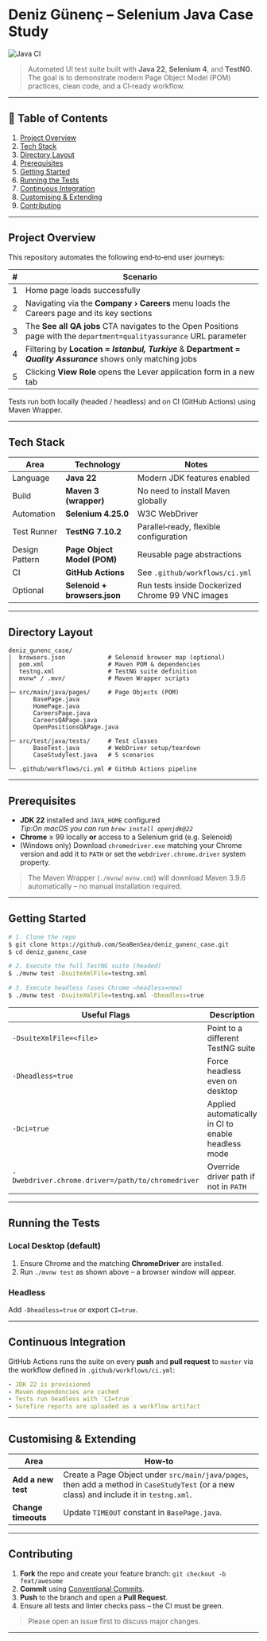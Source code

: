# Deniz Günenç – Selenium Java Case Study
![Java CI](https://github.com/SeaBenSea/deniz_gunenc_case/actions/workflows/ci.yml/badge.svg)

> Automated UI test suite built with **Java 22**, **Selenium 4**, and **TestNG**. The goal is to
> demonstrate modern Page Object Model (POM) practices, clean code, and a CI‑ready workflow.

---

## 📑 Table of Contents

1. [Project Overview](#project-overview)
2. [Tech Stack](#tech-stack)
3. [Directory Layout](#directory-layout)
4. [Prerequisites](#prerequisites)
5. [Getting Started](#getting-started)
6. [Running the Tests](#running-the-tests)
7. [Continuous Integration](#continuous-integration)
8. [Customising & Extending](#customising--extending)
9. [Contributing](#contributing)

---

## Project Overview

This repository automates the following end‑to‑end user journeys:

| # | Scenario                                                                                                              |
|---|-----------------------------------------------------------------------------------------------------------------------|
| 1 | Home page loads successfully                                                                                          |
| 2 | Navigating via the **Company › Careers** menu loads the Careers page and its key sections                             |
| 3 | The **See all QA jobs** CTA navigates to the Open Positions page with the `department=qualityassurance` URL parameter |
| 4 | Filtering by **Location = _Istanbul, Turkiye_** & **Department = _Quality Assurance_** shows only matching jobs       |
| 5 | Clicking **View Role** opens the Lever application form in a new tab                                                  |

Tests run both locally (headed / headless) and on CI (GitHub Actions) using Maven Wrapper.

---

## Tech Stack

| Area           | Technology                   | Notes                                            |
|----------------|------------------------------|--------------------------------------------------|
| Language       | **Java 22**                  | Modern JDK features enabled                      |
| Build          | **Maven 3 (wrapper)**        | No need to install Maven globally                |
| Automation     | **Selenium 4.25.0**          | W3C WebDriver                                    |
| Test Runner    | **TestNG 7.10.2**            | Parallel‑ready, flexible configuration           |
| Design Pattern | **Page Object Model (POM)**  | Reusable page abstractions                       |
| CI             | **GitHub Actions**           | See `.github/workflows/ci.yml`                   |
| Optional       | **Selenoid + browsers.json** | Run tests inside Dockerized Chrome 99 VNC images |

---

## Directory Layout

```
deniz_gunenc_case/
│  browsers.json            # Selenoid browser map (optional)
│  pom.xml                  # Maven POM & dependencies
│  testng.xml               # TestNG suite definition
│  mvnw* / .mvn/            # Maven Wrapper scripts
│
├─ src/main/java/pages/     # Page Objects (POM)
│      BasePage.java
│      HomePage.java
│      CareersPage.java
│      CareersQAPage.java
│      OpenPositionsQAPage.java
│
├─ src/test/java/tests/     # Test classes
│      BaseTest.java        # WebDriver setup/teardown
│      CaseStudyTest.java   # 5 scenarios
│
└─ .github/workflows/ci.yml # GitHub Actions pipeline
```

---

## Prerequisites

- **JDK 22** installed and `JAVA_HOME` configured  
  _Tip:On macOS you can run `brew install openjdk@22`_
- **Chrome** ≥ 99 locally **or** access to a Selenium grid (e.g. Selenoid)
- (Windows only) Download `chromedriver.exe` matching your Chrome version and add it to `PATH` or set the
  `webdriver.chrome.driver` system property.

> The Maven Wrapper (`./mvnw`/ `mvnw.cmd`) will download Maven 3.9.6 automatically – no manual installation required.

---

## Getting Started

```bash
# 1. Clone the repo
$ git clone https://github.com/SeaBenSea/deniz_gunenc_case.git
$ cd deniz_gunenc_case

# 2. Execute the full TestNG suite (headed)
$ ./mvnw test -DsuiteXmlFile=testng.xml

# 3. Execute headless (uses Chrome —headless=new)
$ ./mvnw test -DsuiteXmlFile=testng.xml -Dheadless=true
```

| Useful Flags                                      | Description                                         |
|---------------------------------------------------|-----------------------------------------------------|
| `-DsuiteXmlFile=<file>`                           | Point to a different TestNG suite                   |
| `-Dheadless=true`                                 | Force headless even on desktop                      |
| `-Dci=true`                                       | Applied automatically in CI to enable headless mode |
| `-Dwebdriver.chrome.driver=/path/to/chromedriver` | Override driver path if not in `PATH`               |

---

## Running the Tests

### Local Desktop (default)

1. Ensure Chrome and the matching **ChromeDriver** are installed.
2. Run `./mvnw test` as shown above – a browser window will appear.

### Headless

Add `-Dheadless=true` or export `CI=true`.

---

## Continuous Integration

GitHub Actions runs the suite on every **push** and **pull request** to `master` via the workflow defined in
`.github/workflows/ci.yml`:

```yaml
- JDK 22 is provisioned
- Maven dependencies are cached
- Tests run headless with `CI=true`
- Surefire reports are uploaded as a workflow artifact
```

---

## Customising & Extending

| Area                        | How‑to                                                                                                                                  |
|-----------------------------|-----------------------------------------------------------------------------------------------------------------------------------------|
| **Add a new test**          | Create a Page Object under `src/main/java/pages`, then add a method in `CaseStudyTest` (or a new class) and include it in `testng.xml`. |
| **Change timeouts**         | Update `TIMEOUT` constant in `BasePage.java`.                                                                                           |

---

## Contributing

1. **Fork** the repo and create your feature branch: `git checkout -b feat/awesome`
2. **Commit** using [Conventional Commits](https://www.conventionalcommits.org/).
3. **Push** to the branch and open a **Pull Request**.
4. Ensure all tests and linter checks pass – the CI must be green.

> Please open an issue first to discuss major changes.

---
